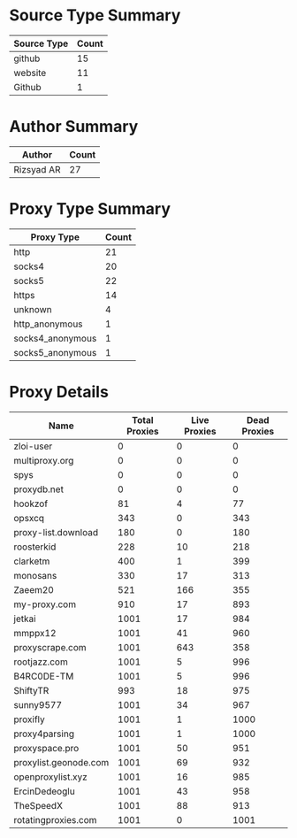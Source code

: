 # Source Type Summary

| Source Type | Count |
|-------------|-------|
| github | 15 |
| website | 11 |
| Github | 1 |


# Author Summary

| Author | Count |
|--------|-------|
| Rizsyad AR | 27 |


# Proxy Type Summary

| Proxy Type | Count |
|------------|-------|
| http | 21 |
| socks4 | 20 |
| socks5 | 22 |
| https | 14 |
| unknown | 4 |
| http_anonymous | 1 |
| socks4_anonymous | 1 |
| socks5_anonymous | 1 |


# Proxy Details

| Name | Total Proxies | Live Proxies | Dead Proxies |
|------|---------------|--------------|---------------|
| zloi-user | 0 | 0 | 0 |
| multiproxy.org | 0 | 0 | 0 |
| spys | 0 | 0 | 0 |
| proxydb.net | 0 | 0 | 0 |
| hookzof | 81 | 4 | 77 |
| opsxcq | 343 | 0 | 343 |
| proxy-list.download | 180 | 0 | 180 |
| roosterkid | 228 | 10 | 218 |
| clarketm | 400 | 1 | 399 |
| monosans | 330 | 17 | 313 |
| Zaeem20 | 521 | 166 | 355 |
| my-proxy.com | 910 | 17 | 893 |
| jetkai | 1001 | 17 | 984 |
| mmppx12 | 1001 | 41 | 960 |
| proxyscrape.com | 1001 | 643 | 358 |
| rootjazz.com | 1001 | 5 | 996 |
| B4RC0DE-TM | 1001 | 5 | 996 |
| ShiftyTR | 993 | 18 | 975 |
| sunny9577 | 1001 | 34 | 967 |
| proxifly | 1001 | 1 | 1000 |
| proxy4parsing | 1001 | 1 | 1000 |
| proxyspace.pro | 1001 | 50 | 951 |
| proxylist.geonode.com | 1001 | 69 | 932 |
| openproxylist.xyz | 1001 | 16 | 985 |
| ErcinDedeoglu | 1001 | 43 | 958 |
| TheSpeedX | 1001 | 88 | 913 |
| rotatingproxies.com | 1001 | 0 | 1001 |
